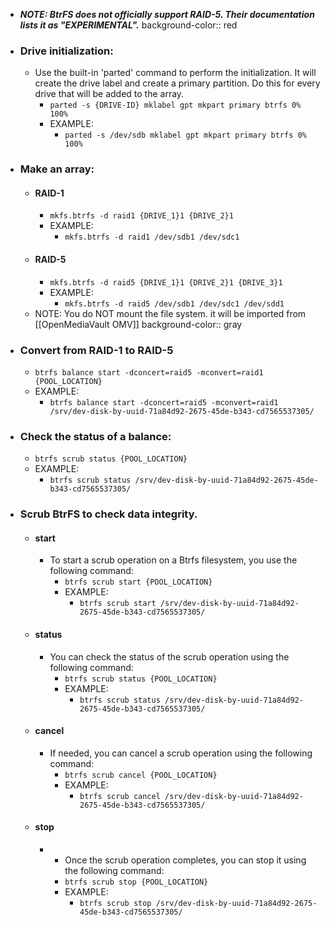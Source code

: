 - ***NOTE: BtrFS does not officially support RAID-5.  Their documentation lists it as "EXPERIMENTAL".***
  background-color:: red
- ### Drive initialization:
	- Use the built-in 'parted' command to perform the initialization.  It will create the drive label and create a primary partition.  Do this for every drive that will be added to the array.
		- ``parted -s {DRIVE-ID} mklabel gpt mkpart primary btrfs 0% 100%``
		- EXAMPLE:
			- ``parted -s /dev/sdb mklabel gpt mkpart primary btrfs 0% 100%``
- ### Make an array:
	- #### RAID-1
		- ``mkfs.btrfs -d raid1 {DRIVE_1}1 {DRIVE_2}1``
		- EXAMPLE:
			- ``mkfs.btrfs -d raid1 /dev/sdb1 /dev/sdc1``
	- #### RAID-5
		- ``mkfs.btrfs -d raid5 {DRIVE_1}1 {DRIVE_2}1 {DRIVE_3}1``
		- EXAMPLE:
			- ``mkfs.btrfs -d raid5 /dev/sdb1 /dev/sdc1 /dev/sdd1``
	- NOTE: You do NOT mount the file system.  it will be imported from [[OpenMediaVault OMV]]
	  background-color:: gray
- ### Convert from RAID-1 to RAID-5
	- ``btrfs balance start -dconcert=raid5 -mconvert=raid1 {POOL_LOCATION}``
	- EXAMPLE:
		- ``btrfs balance start -dconcert=raid5 -mconvert=raid1 /srv/dev-disk-by-uuid-71a84d92-2675-45de-b343-cd7565537305/``
- ### Check the status of a balance:
	- ``btrfs scrub status {POOL_LOCATION}``
	- EXAMPLE:
		- ``btrfs scrub status /srv/dev-disk-by-uuid-71a84d92-2675-45de-b343-cd7565537305/``
- ### Scrub BtrFS to check data integrity.
	- #### start
		- To start a scrub operation on a Btrfs filesystem, you use the following command:
			- ``btrfs scrub start {POOL_LOCATION}``
			- EXAMPLE:
				- ``btrfs scrub start /srv/dev-disk-by-uuid-71a84d92-2675-45de-b343-cd7565537305/``
	- #### status
		- You can check the status of the scrub operation using the following command:
			- ``btrfs scrub status {POOL_LOCATION}``
			- EXAMPLE:
				- ``btrfs scrub status /srv/dev-disk-by-uuid-71a84d92-2675-45de-b343-cd7565537305/``
	- #### cancel
		- If needed, you can cancel a scrub operation using the following command:
			- ``btrfs scrub cancel {POOL_LOCATION}``
			- EXAMPLE:
				- ``btrfs scrub cancel /srv/dev-disk-by-uuid-71a84d92-2675-45de-b343-cd7565537305/``
	- #### stop
		-
			- Once the scrub operation completes, you can stop it using the following command:
			- ``btrfs scrub stop {POOL_LOCATION}``
			- EXAMPLE:
				- ``btrfs scrub stop /srv/dev-disk-by-uuid-71a84d92-2675-45de-b343-cd7565537305/``